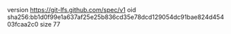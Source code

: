version https://git-lfs.github.com/spec/v1
oid sha256:bb1d0f99e1a637af25e25b836cd35e78dcd129054dc91bae824d45403fcaa2c0
size 77

